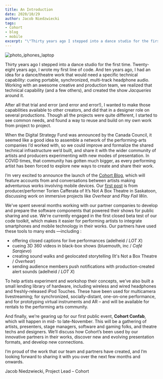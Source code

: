 ```yaml
---
title: An Introduction 
date: 2020/10/29
author: Jacob Niedzwiecki
tags:
- Cohort
- blog
- mobile
excerpt: "\"Thirty years ago I stepped into a dance studio for the first time. Twenty-eight years ago, I wrote my first line of code. And ten years ago, I had an idea for a dance/theatre work that would need a specific technical capability: cueing portable, synchronized, multi-track headphone audio. Working with an awesome creative and production team, we realized that technical capability (and a few others), and created the show Jacqueries around it... When the Digital Strategy Fund was announced by the Canada Council, it seemed like a good idea to assemble a network of the performing-arts companies I’d worked with, so we could improve and formalize the shared technical infrastructure we’d built, and share it with the wider community of artists and producers experimenting with new modes of presentation.\""
---
```

![photo_iphones_laptop](IMG_2793.jpg)

Thirty years ago I stepped into a dance studio for the first time. Twenty-eight years ago, I wrote my first line of code. And ten years ago, I had an idea for a dance/theatre work that would need a specific technical capability: cueing portable, synchronized, multi-track headphone audio. Working with an awesome creative and production team, we realized that technical capability (and a few others), and created the show *Jacqueries* around it.

After all that trial and error (and error and error!), I wanted to make those capabilities available to other creators, and did that in a designer role on several productions. Though all the projects were quite different, I started to see common needs, and found a way to reuse and build on my own work from project to project. 

When the Digital Strategy Fund was announced by the Canada Council, it seemed like a good idea to assemble a network of the performing-arts companies I’d worked with, so we could improve and formalize the shared technical infrastructure we’d built, and share it with the wider community of artists and producers experimenting with new modes of presentation. In COVID times, that community has gotten much bigger, as every performing artist has been forced to explore new ways to create and share their work.

I’m very excited to announce the launch of the [Cohort Blog](https://cohort.rocks/blog), which will feature accounts from and conversations between artists making adventurous works involving mobile devices. Our [first post](/blog/2020/10/30/plays_you_play) is from producer/performer Torien Cafferata of It’s Not A Box Theatre in Saskatoon, discussing work on immersive projects like *Overhear* and *Play Fail Win*.

We've spent several months working with our partner companies to develop and prepare the software components that powered their shows for public sharing and use. We're currently engaged in the first closed beta test of our code toolkit, which makes it easier for performing artists to integrate smartphones and mobile technology in their works. Our partners have used these tools to many ends —including :

- offering closed captions for live performances (adelheid / *LOT X*)
- cueing 3D 360 videos in black-box shows (bluemouth, inc / *Café Sarajevo*)
- creating sound walks and geolocated storytelling (It's Not a Box Theatre / *Overhear*)
- sending audience members push notifications with production-created alert sounds (adelheid / *LOT X*)

To help artists experiment and workshop their concepts, we’ve also built a small lending library of hardware, including wireless and wired headphones and freshly-released iPod Touches. These have been used for multicamera livestreaming; for synchronized, socially-distant, one-on-one performance, and for prototyping virtual instruments and AR – and will be available for rentals to the performing arts community.

And finally, we're gearing up for our first public event, **Cohort Confab**, which will happen in mid- to late-November. This will be a gathering of artists, presenters, stage managers, software and gaming folks, and theatre techs and designers. We’ll discuss how Cohort’s been used by our innovative partners in their works, discover new and evolving presentation formats, and develop new connections.

I’m proud of the work that our team and partners have created, and I’m looking forward to sharing it with you over the next few months and onwards.

Jacob Niedzwiecki, Project Lead – Cohort
